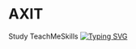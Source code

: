 # AXIT
Study TeachMeSkills
<a href="https://git.io/typing-svg"><img src="https://readme-typing-svg.herokuapp.com?font=Young+Serif&weight=700&size=35&pause=1000&color=31971F&background=0E0D0D00&center=true&vCenter=true&random=false&width=435&lines=Hello+there..." alt="Typing SVG" /></a>